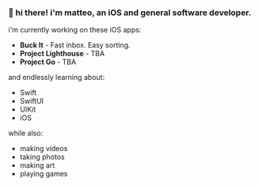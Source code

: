 ### 👋 hi there! i'm matteo, an iOS and general software developer.

i'm currently working on these iOS apps:

- **Buck It** - Fast inbox. Easy sorting.
- **Project Lighthouse** - TBA
- **Project Go** - TBA

and endlessly learning about:

- Swift
- SwiftUI
- UIKit
- iOS

while also:
- making videos
- taking photos
- making art
- playing games
